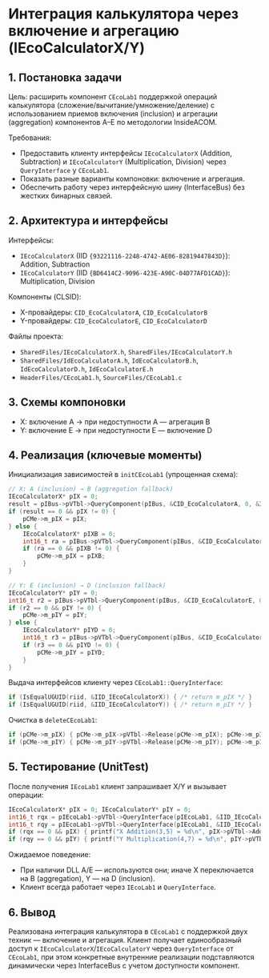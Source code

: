 # Интеграция калькулятора через включение и агрегацию (IEcoCalculatorX/Y)

## 1. Постановка задачи

Цель: расширить компонент `CEcoLab1` поддержкой операций калькулятора (сложение/вычитание/умножение/деление) с использованием приемов включения (inclusion) и агрегации (aggregation) компонентов A–E по методологии InsideACOM.

Требования:
- Предоставить клиенту интерфейсы `IEcoCalculatorX` (Addition, Subtraction) и `IEcoCalculatorY` (Multiplication, Division) через `QueryInterface` у `CEcoLab1`.
- Показать разные варианты компоновки: включение и агрегация.
- Обеспечить работу через интерфейсную шину (InterfaceBus) без жестких бинарных связей.

## 2. Архитектура и интерфейсы

Интерфейсы:
- `IEcoCalculatorX` (IID `{93221116-2248-4742-AE06-82819447843D}`): Addition, Subtraction
- `IEcoCalculatorY` (IID `{BD6414C2-9096-423E-A90C-04D77AFD1CAD}`): Multiplication, Division

Компоненты (CLSID):
- X-провайдеры: `CID_EcoCalculatorA`, `CID_EcoCalculatorB`
- Y-провайдеры: `CID_EcoCalculatorE`, `CID_EcoCalculatorD`

Файлы проекта:
- `SharedFiles/IEcoCalculatorX.h`, `SharedFiles/IEcoCalculatorY.h`
- `SharedFiles/IdEcoCalculatorA.h`, `IdEcoCalculatorB.h`, `IdEcoCalculatorD.h`, `IdEcoCalculatorE.h`
- `HeaderFiles/CEcoLab1.h`, `SourceFiles/CEcoLab1.c`

## 3. Схемы компоновки

- X: включение A → при недоступности A — агрегация B
- Y: включение E → при недоступности E — включение D

## 4. Реализация (ключевые моменты)

Инициализация зависимостей в `initCEcoLab1` (упрощенная схема):
```c
// X: A (inclusion) → B (aggregation fallback)
IEcoCalculatorX* pIX = 0;
result = pIBus->pVTbl->QueryComponent(pIBus, &CID_EcoCalculatorA, 0, &IID_IEcoCalculatorX, (void**)&pIX);
if (result == 0 && pIX != 0) {
    pCMe->m_pIX = pIX;
} else {
    IEcoCalculatorX* pIXB = 0;
    int16_t ra = pIBus->pVTbl->QueryComponent(pIBus, &CID_EcoCalculatorB, (IEcoUnknown*)me, &IID_IEcoCalculatorX, (void**)&pIXB);
    if (ra == 0 && pIXB != 0) {
        pCMe->m_pIX = pIXB;
    }
}

// Y: E (inclusion) → D (inclusion fallback)
IEcoCalculatorY* pIY = 0;
int16_t r2 = pIBus->pVTbl->QueryComponent(pIBus, &CID_EcoCalculatorE, 0, &IID_IEcoCalculatorY, (void**)&pIY);
if (r2 == 0 && pIY != 0) {
    pCMe->m_pIY = pIY;
} else {
    IEcoCalculatorY* pIYD = 0;
    int16_t r3 = pIBus->pVTbl->QueryComponent(pIBus, &CID_EcoCalculatorD, 0, &IID_IEcoCalculatorY, (void**)&pIYD);
    if (r3 == 0 && pIYD != 0) {
        pCMe->m_pIY = pIYD;
    }
}
```

Выдача интерфейсов клиенту через `CEcoLab1::QueryInterface`:
```c
if (IsEqualUGUID(riid, &IID_IEcoCalculatorX)) { /* return m_pIX */ }
if (IsEqualUGUID(riid, &IID_IEcoCalculatorY)) { /* return m_pIY */ }
```

Очистка в `deleteCEcoLab1`:
```c
if (pCMe->m_pIX) { pCMe->m_pIX->pVTbl->Release(pCMe->m_pIX); pCMe->m_pIX = 0; }
if (pCMe->m_pIY) { pCMe->m_pIY->pVTbl->Release(pCMe->m_pIY); pCMe->m_pIY = 0; }
```

## 5. Тестирование (UnitTest)

После получения `IEcoLab1` клиент запрашивает X/Y и вызывает операции:
```c
IEcoCalculatorX* pIX = 0; IEcoCalculatorY* pIY = 0;
int16_t rqx = pIEcoLab1->pVTbl->QueryInterface(pIEcoLab1, &IID_IEcoCalculatorX, (void**)&pIX);
int16_t rqy = pIEcoLab1->pVTbl->QueryInterface(pIEcoLab1, &IID_IEcoCalculatorY, (void**)&pIY);
if (rqx == 0 && pIX) { printf("X Addition(3,5) = %d\n", pIX->pVTbl->Addition(pIX, 3, 5)); pIX->pVTbl->Release(pIX);} 
if (rqy == 0 && pIY) { printf("Y Multiplication(4,7) = %d\n", pIY->pVTbl->Multiplication(pIY, 4, 7)); pIY->pVTbl->Release(pIY);} 
```

Ожидаемое поведение:
- При наличии DLL A/E — используются они; иначе X переключается на B (aggregation), Y — на D (inclusion).
- Клиент всегда работает через `IEcoLab1` и `QueryInterface`.

## 6. Вывод

Реализована интеграция калькулятора в `CEcoLab1` с поддержкой двух техник — включение и агрегация. Клиент получает единообразный доступ к `IEcoCalculatorX`/`IEcoCalculatorY` через `QueryInterface` от `CEcoLab1`, при этом конкретные внутренние реализации подставляются динамически через InterfaceBus с учетом доступности компонент.




